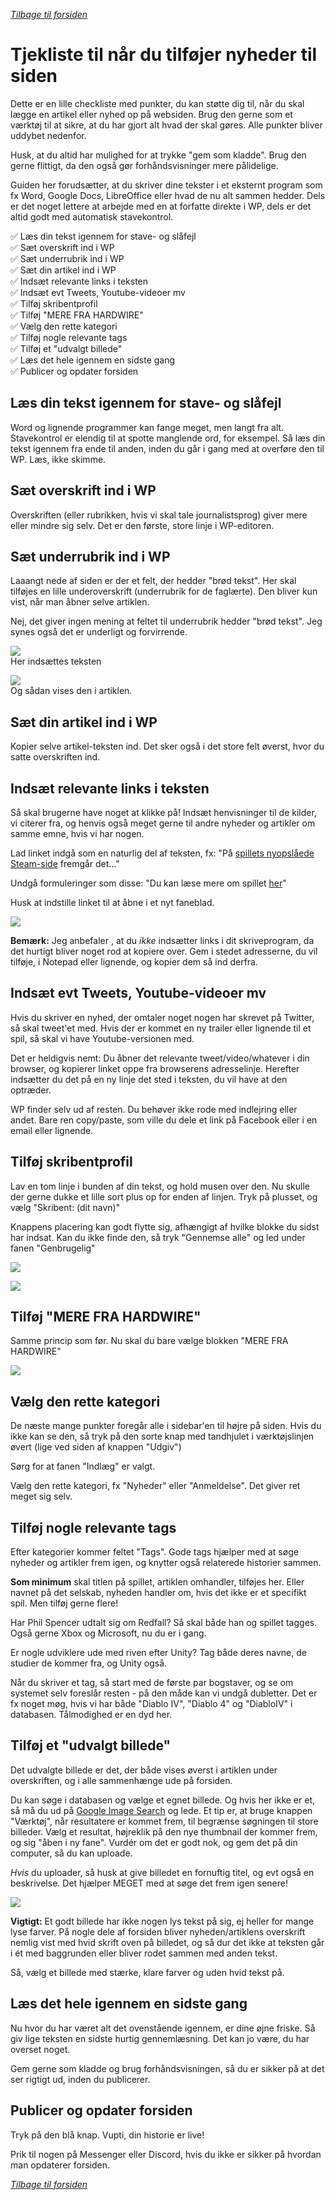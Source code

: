 *[Tilbage til forsiden](index.html)*

# Tjekliste til når du tilføjer nyheder til siden
Dette er en lille checkliste med punkter, du kan støtte dig til, når du skal lægge en artikel eller nyhed op på websiden. Brug den gerne som et værktøj til at sikre, at du har gjort alt hvad der skal gøres. Alle punkter bliver uddybet nedenfor.

Husk, at du altid har mulighed for at trykke "gem som kladde". Brug den gerne flittigt, da den også gør forhåndsvisninger mere pålidelige.

Guiden her forudsætter, at du skriver dine tekster i et eksternt program som fx Word, Google Docs, LibreOffice eller hvad de nu alt sammen hedder. Dels er det noget lettere at arbejde med en at forfatte direkte i WP, dels er det altid godt med automatisk stavekontrol. 

✅ Læs din tekst igennem for stave- og slåfejl  
✅ Sæt overskrift ind i WP  
✅ Sæt underrubrik ind i WP  
✅ Sæt din artikel ind i WP  
✅ Indsæt relevante links i teksten  
✅ Indsæt evt Tweets, Youtube-videoer mv  
✅ Tilføj skribentprofil  
✅ Tilføj "MERE FRA HARDWIRE"  
✅ Vælg den rette kategori  
✅ Tilføj nogle relevante tags  
✅ Tilføj et "udvalgt billede"  
✅ Læs det hele igennem en sidste gang  
✅ Publicer og opdater forsiden  

## Læs din tekst igennem for stave- og slåfejl
Word og lignende programmer kan fange meget, men langt fra alt. Stavekontrol er elendig til at spotte manglende ord, for eksempel. Så læs din tekst igennem fra ende til anden, inden du går i gang med at overføre den til WP. Læs, ikke skimme.

## Sæt overskrift ind i WP
Overskriften (eller rubrikken, hvis vi skal tale journalistsprog) giver mere eller mindre sig selv. Det er den første, store linje i WP-editoren.

## Sæt underrubrik ind i WP
Laaangt nede af siden er der et felt, der hedder "brød tekst". Her skal tilføjes en lille underoverskrift (underrubrik for de faglærte). Den bliver kun vist, når man åbner selve artiklen.

Nej, det giver ingen mening at feltet til underrubrik hedder "brød tekst". Jeg synes også det er underligt og forvirrende.

![](./assets/broedtekst-edit.png)  
Her indsættes teksten

![](./assets/broedtekst-visning.png)  
Og sådan vises den i artiklen.

## Sæt din artikel ind i WP
Kopier selve artikel-teksten ind. Det sker også i det store felt øverst, hvor du satte overskriften ind.

## Indsæt relevante links i teksten
Så skal brugerne have noget at klikke på! Indsæt henvisninger til de kilder, vi citerer fra, og henvis også meget gerne til andre nyheder og artikler om samme emne, hvis vi har nogen.

Lad linket indgå som en naturlig del af teksten, fx: "På [spillets nyopslåede Steam-side](http://example.com) fremgår det..."

Undgå formuleringer som disse: "Du kan læse mere om spillet [her](http://example.com)"

Husk at indstille linket til at åbne i et nyt faneblad.

![](./assets/link-faneblad.png)

**Bemærk:** Jeg anbefaler , at du *ikke* indsætter links i dit skriveprogram, da det hurtigt bliver noget rod at kopiere over. Gem i stedet adresserne, du vil tilføje, i Notepad eller lignende, og kopier dem så ind derfra.

## Indsæt evt Tweets, Youtube-videoer mv
Hvis du skriver en nyhed, der omtaler noget nogen har skrevet på Twitter, så skal tweet'et med. Hvis der er kommet en ny trailer eller lignende til et spil, så skal vi have Youtube-versionen med.

Det er heldigvis nemt: Du åbner det relevante tweet/video/whatever i din browser, og kopierer linket oppe fra browserens adresselinje. Herefter indsætter du det på en ny linje det sted i teksten, du vil have at den optræder.

WP finder selv ud af resten. Du behøver ikke rode med indlejring eller andet. Bare ren copy/paste, som ville du dele et link på Facebook eller i en email eller lignende.

## Tilføj skribentprofil
Lav en tom linje i bunden af din tekst, og hold musen over den. Nu skulle der gerne dukke et lille sort plus op for enden af linjen. Tryk på plusset, og vælg "Skribent: (dit navn)"

Knappens placering kan godt flytte sig, afhængigt af hvilke blokke du sidst har indsat. Kan du ikke finde den, så tryk "Gennemse alle" og led under fanen "Genbrugelig"

![](./assets/sortplus.png)

![](./assets/skribent.png)

## Tilføj "MERE FRA HARDWIRE"
Samme princip som før. Nu skal du bare vælge blokken "MERE FRA HARDWIRE"

![](./assets/merefra.png)

## Vælg den rette kategori
De næste mange punkter foregår alle i sidebar'en til højre på siden. Hvis du ikke kan se den, så tryk på den sorte knap med tandhjulet i værktøjslinjen øvert (lige ved siden af knappen "Udgiv")

Sørg for at fanen "Indlæg" er valgt.

Vælg den rette kategori, fx "Nyheder" eller "Anmeldelse". Det giver ret meget sig selv.

## Tilføj nogle relevante tags
Efter kategorier kommer feltet "Tags". Gode tags hjælper med at søge nyheder og artikler frem igen, og knytter også relaterede historier sammen.

**Som minimum** skal titlen på spillet, artiklen omhandler, tilføjes her. Eller navnet på det selskab, nyheden handler om, hvis det ikke er et specifikt spil. Men tilføj gerne flere!

Har Phil Spencer udtalt sig om Redfall? Så skal både han og spillet tagges. Også gerne Xbox og Microsoft, nu du er i gang.

Er nogle udviklere ude med riven efter Unity? Tag både deres navne, de studier de kommer fra, og Unity også.

Når du skriver et tag, så start med de første par bogstaver, og se om systemet selv foreslår resten - på den måde kan vi undgå dubletter. Det er fx noget møg, hvis vi har både "Diablo IV", "Diablo 4" og "DiabloIV" i databasen. Tålmodighed er en dyd her.

## Tilføj et "udvalgt billede"
Det udvalgte billede er det, der både vises øverst i artiklen under overskriften, og i alle sammenhænge ude på forsiden.

Du kan søge i databasen og vælge et egnet billede. Og hvis her ikke er et, så må du ud på [Google Image Search](https://images.google.com/) og lede. Et tip er, at bruge knappen "Værktøj", når resultatere er kommet frem, til begrænse søgningen til store billeder. Vælg et resultat, højreklik på den nye thumbnail der kommer frem, og sig "åben i ny fane". Vurdér om det er godt nok, og gem det på din computer, så du kan uploade.

*Hvis* du uploader, så husk at give billedet en fornuftig titel, og evt også en beskrivelse. Det hjælper MEGET med at søge det frem igen senere!

![](./assets/billedtitel.png)

**Vigtigt:** Et godt billede har ikke nogen lys tekst på sig, ej heller for mange lyse farver. På nogle dele af forsiden bliver nyheden/artiklens overskrift nemlig vist med hvid skrift oven på billedet, og så dur det ikke at teksten går i ét med baggrunden eller bliver rodet sammen med anden tekst.

Så, vælg et billede med stærke, klare farver og uden hvid tekst på.

## Læs det hele igennem en sidste gang
Nu hvor du har været alt det ovenstående igennem, er dine øjne friske. Så giv lige teksten en sidste hurtig gennemlæsning. Det kan jo være, du har overset noget. 

Gem gerne som kladde og brug forhåndsvisningen, så du er sikker på at det ser rigtigt ud, inden du publicerer.

## Publicer og opdater forsiden
Tryk på den blå knap. Vupti, din historie er live!

Prik til nogen på Messenger eller Discord, hvis du ikke er sikker på hvordan man opdaterer forsiden.

*[Tilbage til forsiden](index.html)*